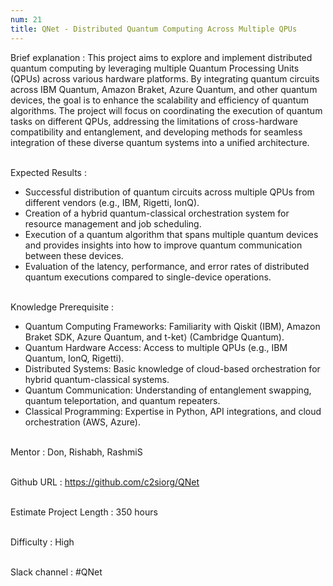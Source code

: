 ```yaml
---
num: 21
title: QNet - Distributed Quantum Computing Across Multiple QPUs
---
```


Brief explanation 
: This project aims to explore and implement distributed quantum computing by leveraging multiple Quantum Processing Units (QPUs) across various hardware platforms. By integrating quantum circuits across IBM Quantum, Amazon Braket, Azure Quantum, and other quantum devices, the goal is to enhance the scalability and efficiency of quantum algorithms. The project will focus on coordinating the execution of quantum tasks on different QPUs, addressing the limitations of cross-hardware compatibility and entanglement, and developing methods for seamless integration of these diverse quantum systems into a unified architecture.
<br><br>

Expected Results
: 

* Successful distribution of quantum circuits across multiple QPUs from different vendors (e.g., IBM, Rigetti, IonQ).
* Creation of a hybrid quantum-classical orchestration system for resource management and job scheduling.
* Execution of a quantum algorithm that spans multiple quantum devices and provides insights into how to improve quantum communication between these devices.
* Evaluation of the latency, performance, and error rates of distributed quantum executions compared to single-device operations.
<br><br>

Knowledge Prerequisite
: 
* Quantum Computing Frameworks: Familiarity with Qiskit (IBM), Amazon Braket SDK, Azure Quantum, and t-ket⟩ (Cambridge Quantum).
* Quantum Hardware Access: Access to multiple QPUs (e.g., IBM Quantum, IonQ, Rigetti).
* Distributed Systems: Basic knowledge of cloud-based orchestration for hybrid quantum-classical systems.
* Quantum Communication: Understanding of entanglement swapping, quantum teleportation, and quantum repeaters.
* Classical Programming: Expertise in Python, API integrations, and cloud orchestration (AWS, Azure).
<br><br>

Mentor
: Don, Rishabh, RashmiS
<br><br>

Github URL
: <https://github.com/c2siorg/QNet>
<br><br>

Estimate Project Length
: 350 hours
<br><br>

Difficulty
: High
<br><br>

Slack channel
: #QNet
<br><br>
